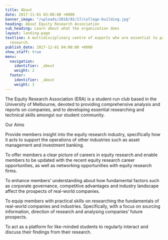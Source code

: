 ```yaml
---
title: About
date: 2017-11-01 03:00:00 +0000
banner_image: "/uploads/2018/02/17/college-building.jpg"
heading: About Equity Research Association
sub_heading: Learn about what the organization does
layout: landing-page
textline: A multidisciplinary centre of experts who are essential to patient-oriented
  research.
publish_date: 2017-12-01 04:00:00 +0000
show_staff: true
menu:
  navigation:
    identifier: _about
    weight: 2
  footer:
    identifier: _about
    weight: 3
---
```


The Equity Research Association (ERA) is a student-run club based in the University of Melbourne, devoted to providing comprehensive analysis and reports on companies, and to developing essential researching and technical skills amongst our student community.

Our Aims

Provide members insight into the equity research industry, specifically how it acts to support the operations of other industries such as asset management and investment banking.

To offer members a clear picture of careers in equity research and enable members to be updated with the recent equity research career opportunities, as well as networking opportunities with equity research firms.

To enhance members’ understanding about how fundamental factors such as corporate governance, competitive advantages and industry landscape affect the prospects of real-world companies.

To equip members with practical skills on researching the fundamentals of real-world companies and industries. Specifically, with a focus on sourcing information, direction of research and analysing companies’ future prospects.

To act as a platform for like-minded students to regularly interact and discuss their findings from their research.

